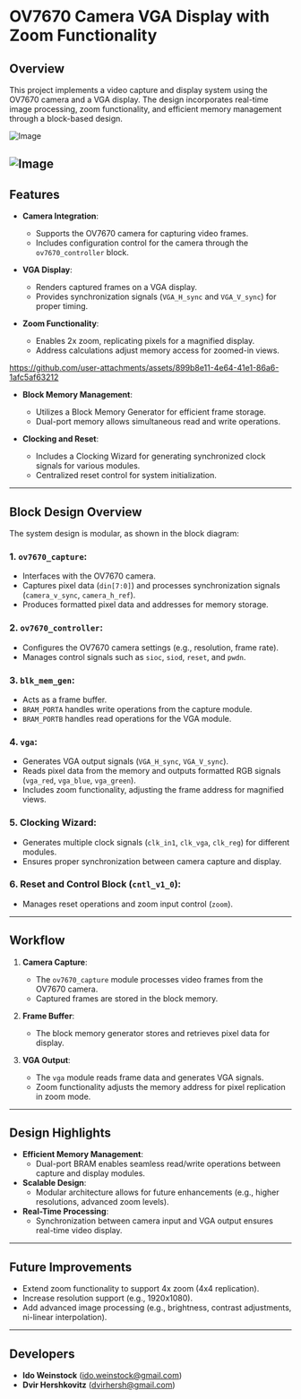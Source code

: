 # OV7670 Camera VGA Display with Zoom Functionality

## Overview
This project implements a video capture and display system using the OV7670 camera and a VGA display. The design incorporates real-time image processing, zoom functionality, and efficient memory management through a block-based design.

![Image](https://github.com/user-attachments/assets/7216f4db-9091-4da8-ad7c-558805dc4947)

![Image](https://github.com/user-attachments/assets/b5ac41e7-a74a-4fbc-b2cf-929da85c3f7a)
---

## Features
- **Camera Integration**:
  - Supports the OV7670 camera for capturing video frames.
  - Includes configuration control for the camera through the `ov7670_controller` block.

- **VGA Display**:
  - Renders captured frames on a VGA display.
  - Provides synchronization signals (`VGA_H_sync` and `VGA_V_sync`) for proper timing.

- **Zoom Functionality**:
  - Enables 2x zoom, replicating pixels for a magnified display.
  - Address calculations adjust memory access for zoomed-in views.

https://github.com/user-attachments/assets/899b8e11-4e64-41e1-86a6-1afc5af63212

- **Block Memory Management**:
  - Utilizes a Block Memory Generator for efficient frame storage.
  - Dual-port memory allows simultaneous read and write operations.

- **Clocking and Reset**:
  - Includes a Clocking Wizard for generating synchronized clock signals for various modules.
  - Centralized reset control for system initialization.

---

## Block Design Overview
The system design is modular, as shown in the block diagram:

### 1. **`ov7670_capture`**:
   - Interfaces with the OV7670 camera.
   - Captures pixel data (`din[7:0]`) and processes synchronization signals (`camera_v_sync`, `camera_h_ref`).
   - Produces formatted pixel data and addresses for memory storage.

### 2. **`ov7670_controller`**:
   - Configures the OV7670 camera settings (e.g., resolution, frame rate).
   - Manages control signals such as `sioc`, `siod`, `reset`, and `pwdn`.

### 3. **`blk_mem_gen`**:
   - Acts as a frame buffer.
   - `BRAM_PORTA` handles write operations from the capture module.
   - `BRAM_PORTB` handles read operations for the VGA module.

### 4. **`vga`**:
   - Generates VGA output signals (`VGA_H_sync`, `VGA_V_sync`).
   - Reads pixel data from the memory and outputs formatted RGB signals (`vga_red`, `vga_blue`, `vga_green`).
   - Includes zoom functionality, adjusting the frame address for magnified views.

### 5. **Clocking Wizard**:
   - Generates multiple clock signals (`clk_in1`, `clk_vga`, `clk_reg`) for different modules.
   - Ensures proper synchronization between camera capture and display.

### 6. **Reset and Control Block (`cntl_v1_0`)**:
   - Manages reset operations and zoom input control (`zoom`).

---

## Workflow
1. **Camera Capture**:
   - The `ov7670_capture` module processes video frames from the OV7670 camera.
   - Captured frames are stored in the block memory.

2. **Frame Buffer**:
   - The block memory generator stores and retrieves pixel data for display.

3. **VGA Output**:
   - The `vga` module reads frame data and generates VGA signals.
   - Zoom functionality adjusts the memory address for pixel replication in zoom mode.

---

## Design Highlights
- **Efficient Memory Management**:
  - Dual-port BRAM enables seamless read/write operations between capture and display modules.
- **Scalable Design**:
  - Modular architecture allows for future enhancements (e.g., higher resolutions, advanced zoom levels).
- **Real-Time Processing**:
  - Synchronization between camera input and VGA output ensures real-time video display.

---

## Future Improvements
- Extend zoom functionality to support 4x zoom (4x4 replication).
- Increase resolution support (e.g., 1920x1080).
- Add advanced image processing (e.g., brightness, contrast adjustments, ni-linear interpolation).

---

## Developers
- **Ido Weinstock** (<ido.weinstock@gmail.com>)
- **Dvir Hershkovitz** (<dvirhersh@gmail.com>)

